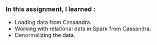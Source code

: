 ### In this assignment, I learned :
* Loading data from Cassandra.
* Working with relational data in Spark from Cassandra.
* Denormalizing the data.
